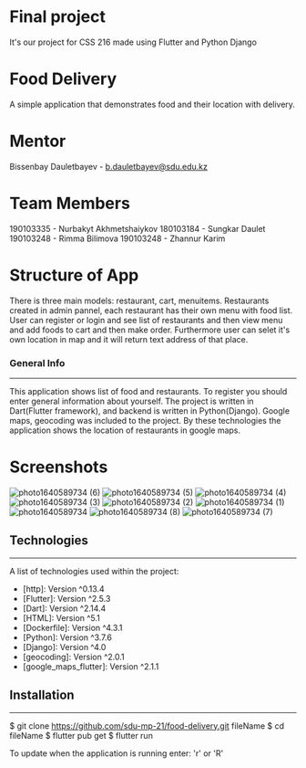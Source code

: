 # Final project
It's our project for CSS 216 made using Flutter and Python Django

# Food Delivery
A simple application that demonstrates food and their location with delivery.

# Mentor
Bissenbay Dauletbayev - b.dauletbayev@sdu.edu.kz
# Team Members
190103335 - Nurbakyt Akhmetshaiykov
180103184 - Sungkar Daulet
190103248 - Rimma Bilimova
190103248 - Zhannur Karim

# Structure of App
There is three main models: restaurant, cart, menuitems. Restaurants created in admin pannel, each restaurant has their own menu with food list. User can register or login and see list of restaurants and then view menu and add foods to cart and then make order. Furthermore user can selet it's own location in map and it will return text address of that place.

### General Info
***
This application shows list of food and restaurants. To register you should
enter general information about yourself. The project is written in Dart(Flutter framework),
and backend is written in Python(Django). Google maps, geocoding was included to the project.
By these technologies the application shows the location of restaurants in google maps.

# Screenshots
![photo1640589734 (6)](https://user-images.githubusercontent.com/60817450/147446380-e61e43f6-d171-4411-905f-8b7dc2e6afde.jpeg)
![photo1640589734 (5)](https://user-images.githubusercontent.com/60817450/147446383-24389160-3a6e-4d2e-82c0-70db033db627.jpeg)
![photo1640589734 (4)](https://user-images.githubusercontent.com/60817450/147446386-6da672fd-6dd5-4998-bcc1-215706518fb8.jpeg)
![photo1640589734 (3)](https://user-images.githubusercontent.com/60817450/147446391-0f026750-7d3d-4526-89c4-9f363372bc1c.jpeg)
![photo1640589734 (2)](https://user-images.githubusercontent.com/60817450/147446393-4c4182ee-444a-4eda-96cf-c91c5dc710c4.jpeg)
![photo1640589734 (1)](https://user-images.githubusercontent.com/60817450/147446395-298d2439-5799-45c8-a018-b66e2f8afa0b.jpeg)
![photo1640589734](https://user-images.githubusercontent.com/60817450/147446398-519590b3-2dbd-4873-9ff3-9d263c367aa6.jpeg)
![photo1640589734 (8)](https://user-images.githubusercontent.com/60817450/147446400-81078fc3-728a-4d6c-9e43-ea129eecc504.jpeg)
![photo1640589734 (7)](https://user-images.githubusercontent.com/60817450/147446401-ccca1788-b1c7-4bc5-ba44-1d8948e1eb9e.jpeg)



## Technologies
***
A list of technologies used within the project:
* [http]: Version ^0.13.4
* [Flutter]: Version ^2.5.3 
* [Dart]: Version ^2.14.4
* [HTML]: Version ^5.1
* [Dockerfile]: Version ^4.3.1
* [Python]: Version ^3.7.6
* [Django]: Version ^4.0
* [geocoding]: Version ^2.0.1
* [google_maps_flutter]: Version ^2.1.1

## Installation
***

$ git clone https://github.com/sdu-mp-21/food-delivery.git fileName
$ cd fileName
$ flutter pub get
$ flutter run 

To update when the application is running enter: 'r' or 'R'
